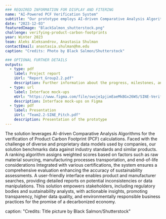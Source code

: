 ```yaml
---
### REQUIRED INFORMATION FOR DISPLAY AND FITERING
name: "AI-Powered PCF Verification System"
subtitle: "Our prototype employs AI-driven Comparative Analysis Algorithms to improve accuracy and credibility in product carbon footprint calculations for sustainability initiatives."
date: "2023-12-03"
featuredImage: "BlackSalmon_shutterstock.png"
challenge: verifying-product-carbon-footprints
year: Winter 2023
team: Aleks Aleksandrov, Anastasia Shulman
contactEmail: anastasia.shulman@hm.edu
caption: "Credits: Photo by Black Salmon/Shutterstock"

### OPTIONAL FURTHER DETAILS
outputs:
  - type: pdf
    label: Project report
    iUrl: "Report_Group2.2.pdf"
    description: Further information about the progress, milestones, and roadblocks.
  - type: url
    label: Interface mock-ups
    eUrl: "https://www.figma.com/file/swsje1pjimEaeMkBGx26WS/SINE-Verifying-Carbon-Footprints-Interface?type=design&node-id=0%3A1&mode=design&t=8GqZO8riLZSgZxqx-1"
    description: Interface mock-ups on Figma
  - type: pdf
    label: Presentation
    iUrl: "Team2.2-SINE_Pitch.pdf"
    description: Presentation of the prototype
---
```


The solution leverages AI-driven Comparative Analysis Algorithms for the verification of Product Carbon Footprint (PCF) calculations. Faced with the challenge of diverse and proprietary data models used by companies, our solution benchmarks data against industry standards and similar products. A ranking algorithm assigns weighted scores based on factors such as raw material sourcing, manufacturing processes transportation, and end-of-life considerations Integrated with various certifications, the system ensures a comprehensive evaluation enhancing the accuracy of sustainability assessments. A user-friendly interface enables product and manufacturer searches, providing detailed reports on potential inconsistencies or data manipulations. This solution empowers stakeholders, including regulatory bodies and sustainability analysts, with actionable insights, promoting transparency, higher data quality, and environmentally responsible business practices for the promise of a decarbonized economy.

caption: "Credits: Title picture by Black Salmon/Shutterstock"
